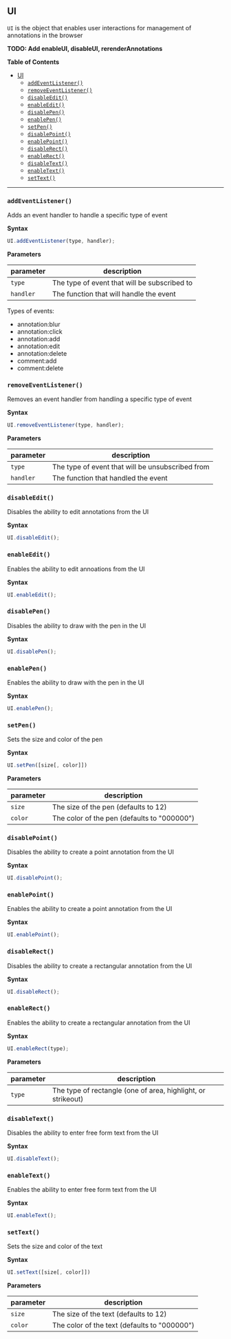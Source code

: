 ## UI

`UI` is the object that enables user interactions for management of annotations in the browser

**TODO: Add enableUI, disableUI, rerenderAnnotations**

**Table of Contents**

- [UI](#ui)
  - [`addEventListener()`](#addeventlistener)
  - [`removeEventListener()`](#removeeventlistener)
  - [`disableEdit()`](#disableedit)
  - [`enableEdit()`](#enableedit)
  - [`disablePen()`](#disablepen)
  - [`enablePen()`](#enablepen)
  - [`setPen()`](#setpen)
  - [`disablePoint()`](#disablepoint)
  - [`enablePoint()`](#enablepoint)
  - [`disableRect()`](#disablerect)
  - [`enableRect()`](#enablerect)
  - [`disableText()`](#disabletext)
  - [`enableText()`](#enabletext)
  - [`setText()`](#settext)

---

### `addEventListener()`

Adds an event handler to handle a specific type of event

**Syntax**

```js
UI.addEventListener(type, handler);
```

**Parameters**

| parameter | description                                  |
| --------- | -------------------------------------------- |
| `type`    | The type of event that will be subscribed to |
| `handler` | The function that will handle the event      |

Types of events:

- annotation:blur
- annotation:click
- annotation:add
- annotation:edit
- annotation:delete
- comment:add
- comment:delete

### `removeEventListener()`

Removes an event handler from handling a specific type of event

**Syntax**

```js
UI.removeEventListener(type, handler);
```

**Parameters**

| parameter | description                                      |
| --------- | ------------------------------------------------ |
| `type`    | The type of event that will be unsubscribed from |
| `handler` | The function that handled the event              |

### `disableEdit()`

Disables the ability to edit annotations from the UI

**Syntax**

```js
UI.disableEdit();
```

### `enableEdit()`

Enables the ability to edit annoations from the UI

**Syntax**

```js
UI.enableEdit();
```

### `disablePen()`

Disables the ability to draw with the pen in the UI

**Syntax**

```js
UI.disablePen();
```

### `enablePen()`

Enables the ability to draw with the pen in the UI

**Syntax**

```js
UI.enablePen();
```

### `setPen()`

Sets the size and color of the pen

**Syntax**

```js
UI.setPen([size[, color]])
```

**Parameters**

| parameter | description                                 |
| --------- | ------------------------------------------- |
| `size`    | The size of the pen (defaults to 12)        |
| `color`   | The color of the pen (defaults to "000000") |

### `disablePoint()`

Disables the ability to create a point annotation from the UI

**Syntax**

```js
UI.disablePoint();
```

### `enablePoint()`

Enables the ability to create a point annotation from the UI

**Syntax**

```js
UI.enablePoint();
```

### `disableRect()`

Disables the ability to create a rectangular annotation from the UI

**Syntax**

```js
UI.disableRect();
```

### `enableRect()`

Enables the ability to create a rectangular annotation from the UI

**Syntax**

```js
UI.enableRect(type);
```

**Parameters**

| parameter | description                                                  |
| --------- | ------------------------------------------------------------ |
| `type`    | The type of rectangle (one of area, highlight, or strikeout) |

### `disableText()`

Disables the ability to enter free form text from the UI

**Syntax**

```js
UI.disableText();
```

### `enableText()`

Enables the ability to enter free form text from the UI

**Syntax**

```js
UI.enableText();
```

### `setText()`

Sets the size and color of the text

**Syntax**

```js
UI.setText([size[, color]])
```

**Parameters**

| parameter | description                                  |
| --------- | -------------------------------------------- |
| `size`    | The size of the text (defaults to 12)        |
| `color`   | The color of the text (defaults to "000000") |
